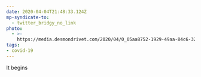 ```yaml
---
date: 2020-04-04T21:48:33.124Z
mp-syndicate-to:
  - twitter_bridgy_no_link
photo:
  - >-
    https://media.desmondrivet.com/2020/04/0_05aa8752-1929-49aa-84c6-3295715cf30e.jpg
tags:
- covid-19
---
```


It begins

